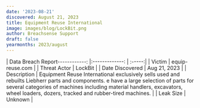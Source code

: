 ```yaml
---
date: '2023-08-21'
discovered: August 21, 2023
title: Equipment Reuse International
image: images/blog/LockBit.png
author: Breachsense Support
draft: false
yearmonths: 2023/august
---
```


| Data Breach Report------------:     |:-------------:    | :-----:|
| Victim      | equip-reuse.com      | 
| Threat Actor      |  LockBit     | 
| Date Discovered      | Aug 21, 2023      | 
| Description      | Equipment Reuse International exclusively sells used and rebuilts Liebherr parts and components. e have a large selection of parts for several categories of machines including material handlers, excavators, wheel loaders, dozers, tracked and rubber-tired machines.      | 
| Leak Size      | Unknown      | 

